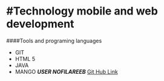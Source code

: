 #Technology mobile and web development
======================================
####Tools and programing languages
+ GIT
+ HTML 5
+ JAVA
+ MANGO
***USER NOFILAREEB***
[Git Hub Link](https://github.com/)
